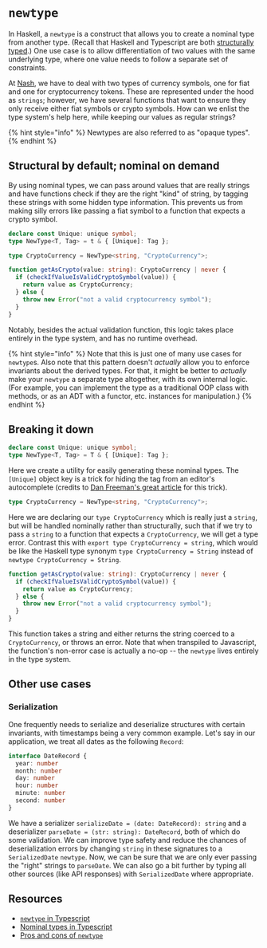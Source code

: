 # `newtype`

In Haskell, a `newtype` is a construct that allows you to create a nominal type from another type. (Recall that Haskell and Typescript are both [structurally typed](https://en.wikipedia.org/wiki/Structural_type_system).) One use case is to allow differentiation of two values with the same underlying type, where one value needs to follow a separate set of constraints.

At [Nash](https://nash.io), we have to deal with two types of currency symbols, one for fiat and one for cryptocurrency tokens. These are represented under the hood as `strings`; however, we have several functions that want to ensure they only receive either fiat symbols or crypto symbols. How can we enlist the type system's help here, while keeping our values as regular strings?

{% hint style="info" %}
Newtypes are also referred to as "opaque types".
{% endhint %}

## Structural by default; nominal on demand

By using nominal types, we can pass around values that are really strings and have functions check if they are the right "kind" of string, by tagging these strings with some hidden type information. This prevents us from making silly errors like passing a fiat symbol to a function that expects a crypto symbol.

```typescript
declare const Unique: unique symbol;
type NewType<T, Tag> = t & { [Unique]: Tag };

type CryptoCurrency = NewType<string, "CryptoCurrency">;

function getAsCrypto(value: string): CryptoCurrency | never {
  if (checkIfValueIsValidCryptoSymbol(value)) {
    return value as CryptoCurrency;
  } else {
    throw new Error("not a valid cryptocurrency symbol");
  }
}
```

Notably, besides the actual validation function, this logic takes place entirely in the type system, and has no runtime overhead.

{% hint style="info" %}
Note that this is just one of many use cases for `newtype`s. Also note that this pattern doesn't _actually_ allow you to enforce invariants about the derived types. For that, it might be better to _actually_ make your `newtype` a separate type altogether, with its own internal logic. (For example, you can implement the type as a traditional OOP class with methods, or as an ADT with a functor, etc. instances for manipulation.)
{% endhint %}

## Breaking it down

```typescript
declare const Unique: unique symbol;
type NewType<T, Tag> = T & { [Unique]: Tag };
```

Here we create a utility for easily generating these nominal types. The `[Unique]` object key is a trick for hiding the tag from an editor's autocomplete (credits to [Dan Freeman's great article](https://dfreeman.io/whats-in-a-name/) for this trick).

```typescript
type CryptoCurrency = NewType<string, "CryptoCurrency">;
```

Here we are declaring our `type CryptoCurrency` which is really just a `string`, but will be handled nominally rather than structurally, such that if we try to pass a `string` to a function that expects a `CryptoCurrency`, we will get a type error. Contrast this with `export type CryptoCurrency = string`, which would be like the Haskell type synonym `type CryptoCurrency = String` instead of `newtype CryptoCurrency = String`.

```typescript
function getAsCrypto(value: string): CryptoCurrency | never {
  if (checkIfValueIsValidCryptoSymbol(value)) {
    return value as CryptoCurrency;
  } else {
    throw new Error("not a valid cryptocurrency symbol");
  }
}
```

This function takes a string and either returns the string coerced to a `CryptoCurrency`, or throws an error. Note that when transpiled to Javascript, the function's non-error case is actually a no-op -- the `newtype` lives entirely in the type system.

## Other use cases

### Serialization

One frequently needs to serialize and deserialize structures with certain invariants, with timestamps being a very common example. Let's say in our application, we treat all dates as the following `Record`:

```typescript
interface DateRecord {
  year: number
  month: number
  day: number
  hour: number
  minute: number
  second: number
}
```

We have a serializer  `serializeDate = (date: DateRecord): string` and a deserializer `parseDate = (str: string): DateRecord`, both of which do some validation. We can improve type safety and reduce the chances of deserialization errors by changing `string` in these signatures to a `SerializedDate` `newtype`. Now, we can be sure that we are only ever passing the "right" strings to `parseDate`. We can also go a bit further by typing all other sources (like API responses) with `SerializedDate` where appropriate.

## Resources

- [`newtype` in Typescript](https://www.everythingfrontend.com/posts/newtype-in-typescript.html)
- [Nominal types in Typescript](https://dfreeman.io/whats-in-a-name/)
- [Pros and cons of `newtype`](http://degoes.net/articles/newtypes-suck)
